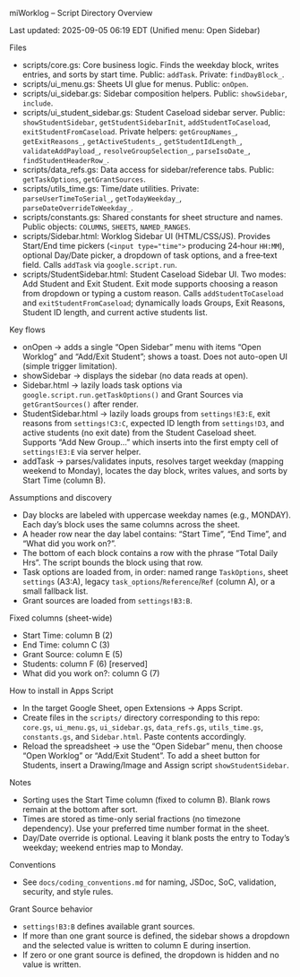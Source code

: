 miWorklog – Script Directory Overview

Last updated: 2025-09-05 06:19 EDT (Unified menu: Open Sidebar)

Files
- scripts/core.gs: Core business logic. Finds the weekday block, writes entries, and sorts by start time. Public: `addTask`. Private: `findDayBlock_`.
- scripts/ui_menu.gs: Sheets UI glue for menus. Public: `onOpen`.
- scripts/ui_sidebar.gs: Sidebar composition helpers. Public: `showSidebar`, `include`.
- scripts/ui_student_sidebar.gs: Student Caseload sidebar server. Public: `showStudentSidebar`, `getStudentSidebarInit`, `addStudentToCaseload`, `exitStudentFromCaseload`. Private helpers: `getGroupNames_`, `getExitReasons_`, `getActiveStudents_`, `getStudentIdLength_`, `validateAddPayload_`, `resolveGroupSelection_`, `parseIsoDate_`, `findStudentHeaderRow_`.
- scripts/data_refs.gs: Data access for sidebar/reference tabs. Public: `getTaskOptions`, `getGrantSources`.
- scripts/utils_time.gs: Time/date utilities. Private: `parseUserTimeToSerial_`, `getTodayWeekday_`, `parseDateOverrideToWeekday_`.
- scripts/constants.gs: Shared constants for sheet structure and names. Public objects: `COLUMNS`, `SHEETS`, `NAMED_RANGES`.
- scripts/Sidebar.html: Worklog Sidebar UI (HTML/CSS/JS). Provides Start/End time pickers (`<input type="time">` producing 24‑hour `HH:MM`), optional Day/Date picker, a dropdown of task options, and a free‑text field. Calls `addTask` via `google.script.run`.
- scripts/StudentSidebar.html: Student Caseload Sidebar UI. Two modes: Add Student and Exit Student. Exit mode supports choosing a reason from dropdown or typing a custom reason. Calls `addStudentToCaseload` and `exitStudentFromCaseload`; dynamically loads Groups, Exit Reasons, Student ID length, and current active students list.

Key flows
- onOpen → adds a single “Open Sidebar” menu with items “Open Worklog” and “Add/Exit Student”; shows a toast. Does not auto-open UI (simple trigger limitation).
- showSidebar → displays the sidebar (no data reads at open).
- Sidebar.html → lazily loads task options via `google.script.run.getTaskOptions()` and Grant Sources via `getGrantSources()` after render.
- StudentSidebar.html → lazily loads groups from `settings!E3:E`, exit reasons from `settings!C3:C`, expected ID length from `settings!D3`, and active students (no exit date) from the Student Caseload sheet. Supports “Add New Group…” which inserts into the first empty cell of `settings!E3:E` via server helper.
- addTask → parses/validates inputs, resolves target weekday (mapping weekend to Monday), locates the day block, writes values, and sorts by Start Time (column B).

Assumptions and discovery
- Day blocks are labeled with uppercase weekday names (e.g., MONDAY). Each day’s block uses the same columns across the sheet.
- A header row near the day label contains: “Start Time”, “End Time”, and “What did you work on?”.
- The bottom of each block contains a row with the phrase “Total Daily Hrs”. The script bounds the block using that row.
- Task options are loaded from, in order: named range `TaskOptions`, sheet `settings` (A3:A), legacy `task_options`/`Reference`/`Ref` (column A), or a small fallback list.
- Grant sources are loaded from `settings!B3:B`.

Fixed columns (sheet-wide)
- Start Time: column B (2)
- End Time: column C (3)
- Grant Source: column E (5)
- Students: column F (6) [reserved]
- What did you work on?: column G (7)

How to install in Apps Script
- In the target Google Sheet, open Extensions → Apps Script.
- Create files in the `scripts/` directory corresponding to this repo: `core.gs`, `ui_menu.gs`, `ui_sidebar.gs`, `data_refs.gs`, `utils_time.gs`, `constants.gs`, and `Sidebar.html`. Paste contents accordingly.
- Reload the spreadsheet → use the “Open Sidebar” menu, then choose “Open Worklog” or “Add/Exit Student”. To add a sheet button for Students, insert a Drawing/Image and Assign script `showStudentSidebar`.

Notes
- Sorting uses the Start Time column (fixed to column B). Blank rows remain at the bottom after sort.
- Times are stored as time-only serial fractions (no timezone dependency). Use your preferred time number format in the sheet.
- Day/Date override is optional. Leaving it blank posts the entry to Today’s weekday; weekend entries map to Monday.

Conventions
- See `docs/coding_conventions.md` for naming, JSDoc, SoC, validation, security, and style rules.

Grant Source behavior
- `settings!B3:B` defines available grant sources.
- If more than one grant source is defined, the sidebar shows a dropdown and the selected value is written to column E during insertion.
- If zero or one grant source is defined, the dropdown is hidden and no value is written.
